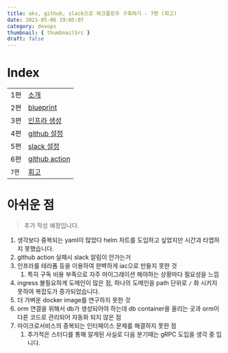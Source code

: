 ```yaml
---
title: aks, github, slack으로 워크플로우 구축하기 - 7편 (회고)
date: 2021-05-06 19:05:07
category: devops
thumbnail: { thumbnailSrc }
draft: false
---
```


# Index

|       |                                                            |
| ----- | ---------------------------------------------------------- |
| 1편   | [소개](/devops/workflows-with-aks-github-slack-1)          |
| 2편   | [blueprint](/devops/workflows-with-aks-github-slack-2)     |
| 3편   | [인프라 생성](/devops/workflows-with-aks-github-slack-3)   |
| 4편   | [github 설정](/devops/workflows-with-aks-github-slack-4)   |
| 5편   | [slack 설정](/devops/workflows-with-aks-github-slack-5)    |
| 6편   | [github action](/devops/workflows-with-aks-github-slack-6) |
| `7편` | [회고](/devops/workflows-with-aks-github-slack-7)          |

# 아쉬운 점

> 추가 작성 예정입니다.

1. 생각보다 중복되는 yaml이 많았다 helm 차트를 도입하고 싶었지만 시간과 타엽하지 못했습니다.
1. github action 실패시 slack 알림이 안가는거
1. 인프라를 테라폼 등을 이용하여 완벽하게 iac으로 만들지 못한 것
   1. 특히 구독 비용 부족으로 자주 마이그레이션 해야하는 상황마다 필요성을 느낌
1. ingress 불필요하게 도메인이 많은 점, 하나의 도메인을 path 단위로 `/` 화 시키지 못하여 복잡도가 증가되었습니다.
1. 더 가벼운 docker image를 연구하지 못한 것
1. orm 연결을 위해서 db가 생성되어야 하는데 db container을 올리는 곳과 orm이 다른 코드로 관리되어 자동화 되지 않은 점
1. 마이크로서비스의 중복되는 인터페이스 문제를 해결하지 못한 점
   1. 추가적은 스터디를 통해 알게된 사실로 다음 분기때는 gRPC 도입을 생각 중 입니다.
